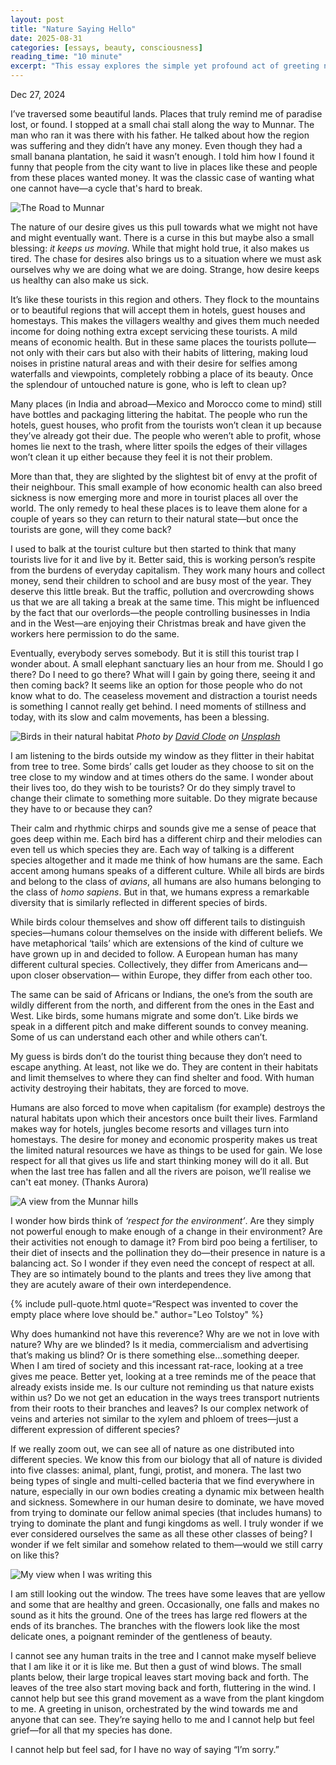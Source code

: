 ```yaml
---
layout: post
title: "Nature Saying Hello"
date: 2025-08-31
categories: [essays, beauty, consciousness]
reading_time: "10 minute"
excerpt: "This essay explores the simple yet profound act of greeting nature, arguing that acknowledging the living world around us can reawaken our sense of connection and wonder. It questions our modern tendency to treat nature as a backdrop, suggesting that a small shift in perception can transform our relationship with the planet and ourselves."
---
```



Dec 27, 2024

I’ve traversed some beautiful lands. Places that truly remind me of
paradise lost, or found. I stopped at a small chai stall along the way
to Munnar. The man who ran it was there with his father. He talked about
how the region was suffering and they didn’t have any money. Even though
they had a small banana plantation, he said it wasn’t enough. I told him
how I found it funny that people from the city want to live in places
like these and people from these places wanted money. It was the classic
case of wanting what one cannot have—a cycle that's hard to break.

![The Road to Munnar](https://substackcdn.com/image/fetch/f_auto,q_auto:good,fl_progressive:steep/https%3A%2F%2Fsubstack-post-media.s3.amazonaws.com%2Fpublic%2Fimages%2F37ad678b-607e-46f9-8b8d-0304569389ba_2304x1675.jpeg)

The nature of our desire gives us this pull towards what we might not
have and might eventually want. There is a curse in this but maybe also
a small blessing: *it keeps us moving*. While that might hold true, it
also makes us tired. The chase for desires also brings us to a situation
where we must ask ourselves why we are doing what we are doing. Strange,
how desire keeps us healthy can also make us sick.

It’s like these tourists in this region and others. They flock to the
mountains or to beautiful regions that will accept them in hotels, guest
houses and homestays. This makes the villagers wealthy and gives them
much needed income for doing nothing extra except servicing these
tourists. A mild means of economic health. But in these same places the
tourists pollute—not only with their cars but also with their habits of
littering, making loud noises in pristine natural areas and with their
desire for selfies among waterfalls and viewpoints, completely robbing a
place of its beauty. Once the splendour of untouched nature is gone, who
is left to clean up?

Many places (in India and abroad—Mexico and Morocco come to mind) still
have bottles and packaging littering the habitat. The people who run the
hotels, guest houses, who profit from the tourists won’t clean it up
because they’ve already got their due. The people who weren’t able to
profit, whose homes lie next to the trash, where litter spoils the edges
of their villages won’t clean it up either because they feel it is not
their problem.

More than that, they are slighted by the slightest bit of envy at the
profit of their neighbour. This small example of how economic health can
also breed sickness is now emerging more and more in tourist places all
over the world. The only remedy to heal these places is to leave them
alone for a couple of years so they can return to their natural
state—but once the tourists are gone, will they come back?

I used to balk at the tourist culture but then started to think that
many tourists live for it and live by it. Better said, this is working
person’s respite from the burdens of everyday capitalism. They work many
hours and collect money, send their children to school and are busy most
of the year. They deserve this little break. But the traffic, pollution
and overcrowding shows us that we are all taking a break at the same
time. This might be influenced by the fact that our overlords—the people
controlling businesses in India and in the West—are enjoying their
Christmas break and have given the workers here permission to do the
same.

Eventually, everybody serves somebody. But it is still this tourist trap
I wonder about. A small elephant sanctuary lies an hour from me. Should
I go there? Do I need to go there? What will I gain by going there,
seeing it and then coming back? It seems like an option for those people
who do not know what to do. The ceaseless movement and distraction a
tourist needs is something I cannot really get behind. I need moments of
stillness and today, with its slow and calm movements, has been a
blessing.

![Birds in their natural habitat](https://images.unsplash.com/photo-1560813487-803cbe32d18b?crop=entropy&cs=tinysrgb&fit=max&fm=jpg&ixid=M3wzMDAzMzh8MHwxfHNlYXJjaHwyM3x8YmlyZHN8ZW58MHx8fHwxNzQxOTkxMTU1fDA&ixlib=rb-4.0.3&q=80&w=1080)
*Photo by [David Clode](https://unsplash.com/@davidclode) on [Unsplash](https://unsplash.com/)*

I am listening to the birds outside my window as they flitter in their
habitat from tree to tree. Some birds’ calls get louder as they choose
to sit on the tree close to my window and at times others do the same. I
wonder about their lives too, do they wish to be tourists? Or do they
simply travel to change their climate to something more suitable. Do
they migrate because they have to or because they can?

Their calm and rhythmic chirps and sounds give me a sense of peace that
goes deep within me. Each bird has a different chirp and their melodies
can even tell us which species they are. Each way of talking is a
different species altogether and it made me think of how humans are the
same. Each accent among humans speaks of a different culture. While all
birds are birds and belong to the class of *avians*, all humans are also
humans belonging to the class of *homo sapiens*. But in that, we humans
express a remarkable diversity that is similarly reflected in different
species of birds.

While birds colour themselves and show off different tails to
distinguish species—humans colour themselves on the inside with
different beliefs. We have metaphorical ‘tails’ which are extensions of
the kind of culture we have grown up in and decided to follow. A
European human has many different cultural species. Collectively, they
differ from Americans and—upon closer observation— within Europe, they
differ from each other too.

The same can be said of Africans or Indians, the one’s from the south
are wildly different from the north, and different from the ones in the
East and West. Like birds, some humans migrate and some don’t. Like
birds we speak in a different pitch and make different sounds to convey
meaning. Some of us can understand each other and while others can’t.

My guess is birds don’t do the tourist thing because they don’t need to
escape anything. At least, not like we do. They are content in their
habitats and limit themselves to where they can find shelter and food.
With human activity destroying their habitats, they are forced to move.

Humans are also forced to move when capitalism (for example) destroys
the natural habitats upon which their ancestors once built their lives.
Farmland makes way for hotels, jungles become resorts and villages turn
into homestays. The desire for money and economic prosperity makes us
treat the limited natural resources we have as things to be used for
gain. We lose respect for all that gives us life and start thinking
money will do it all. But when the last tree has fallen and all the
rivers are poison, we’ll realise we can't eat money. (Thanks Aurora)

![A view from the Munnar hills](https://substackcdn.com/image/fetch/f_auto,q_auto:good,fl_progressive:steep/https%3A%2F%2Fsubstack-post-media.s3.amazonaws.com%2Fpublic%2Fimages%2F6c653928-7080-42dc-8b9b-73d5401342cd_2304x1978.jpeg)

I wonder how birds think of *‘respect for the environment’*. Are they
simply not powerful enough to make enough of a change in their
environment? Are their activities not enough to damage it? From bird poo
being a fertiliser, to their diet of insects and the pollination they
do—their presence in nature is a balancing act. So I wonder if they even
need the concept of respect at all. They are so intimately bound to the
plants and trees they live among that they are acutely aware of their
own interdependence.

{% include pull-quote.html quote=“Respect was invented to cover the empty place where love should be." author="Leo Tolstoy" %}

Why does humankind not have this reverence? Why are we not in love with
nature? Why are we blinded? Is it media, commercialism and advertising
that’s making us blind? Or is there something else…something deeper.
When I am tired of society and this incessant rat-race, looking at a
tree gives me peace. Better yet, looking at a tree reminds me of the
peace that already exists inside me. Is our culture not reminding us
that nature exists within us? Do we not get an education in the ways
trees transport nutrients from their roots to their branches and leaves?
Is our complex network of veins and arteries not similar to the xylem
and phloem of trees—just a different expression of different species?

If we really zoom out, we can see all of nature as one distributed into
different species. We know this from our biology that all of nature is
divided into five classes: animal, plant, fungi, protist, and monera.
The last two being types of single and multi-celled bacteria that we
find everywhere in nature, especially in our own bodies creating a
dynamic mix between health and sickness. Somewhere in our human desire
to dominate, we have moved from trying to dominate our fellow animal
species (that includes humans) to trying to dominate the plant and fungi
kingdoms as well. I truly wonder if we ever considered ourselves the
same as all these other classes of being? I wonder if we felt similar
and somehow related to them—would we still carry on like this?

![My view when I was writing this](https://substackcdn.com/image/fetch/f_auto,q_auto:good,fl_progressive:steep/https%3A%2F%2Fsubstack-post-media.s3.amazonaws.com%2Fpublic%2Fimages%2F963deb0d-e790-49a3-b3a7-349bd246bf7a_2304x2086.jpeg)

I am still looking out the window. The trees have some leaves that are
yellow and some that are healthy and green. Occasionally, one falls and
makes no sound as it hits the ground. One of the trees has large red
flowers at the ends of its branches. The branches with the flowers look
like the most delicate ones, a poignant reminder of the gentleness of
beauty.

I cannot see any human traits in the tree and I cannot make myself
believe that I am like it or it is like me. But then a gust of wind
blows. The small plants below, their large tropical leaves start moving
back and forth. The leaves of the tree also start moving back and forth,
fluttering in the wind. I cannot help but see this grand movement as a
wave from the plant kingdom to me. A greeting in unison, orchestrated by
the wind towards me and anyone that can see. They’re saying hello to me
and I cannot help but feel grief—for all that my species has done.

I cannot help but feel sad, for I have no way of saying “I’m sorry.”
